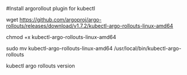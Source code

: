 #Install argorollout plugin for kubectl


wget https://github.com/argoproj/argo-rollouts/releases/download/v1.7.2/kubectl-argo-rollouts-linux-amd64

chmod +x kubectl-argo-rollouts-linux-amd64


sudo mv kubectl-argo-rollouts-linux-amd64 /usr/local/bin/kubectl-argo-rollouts


kubectl argo rollouts version

